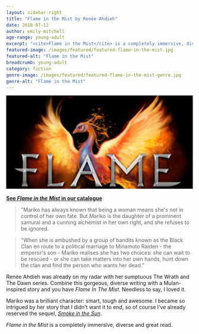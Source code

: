 ```yaml
---
layout: sidebar-right
title: "Flame in the Mist by Renée Ahdieh"
date: 2018-07-12
author: emily-mitchell
age-range: young-adult
excerpt: "<cite>Flame in the Mist</cite> is a completely immersive, diverse and great read."
featured-image: /images/featured/featured-flame-in-the-mist.jpg
featured-alt: "Flame in the Mist"
breadcrumb: young-adult
category: fiction
genre-image: /images/featured/featured-flame-in-the-mist-genre.jpg
genre-alt: "Flame in the Mist"
---
```


![Flame in the Mist](/images/featured/featured-flame-in-the-mist.jpg)

**[See <cite>Flame in the Mist</cite> in our catalogue](https://suffolk.spydus.co.uk/cgi-bin/spydus.exe/ENQ/OPAC/BIBENQ?BRN=2332605)**

> "Mariko has always known that being a woman means she's not in control of her own fate. But Mariko is the daughter of a prominent samurai and a cunning alchemist in her own right, and she refuses to be ignored.

> "When she is ambushed by a group of bandits known as the Black Clan en route to a political marriage to Minamoto Raiden - the emperor's son - Mariko realises she has two choices: she can wait to be rescued - or she can take matters into her own hands, hunt down the clan and find the person who wants her dead."

Renée Ahdieh was already on my radar with her sumptuous The Wrath and The Dawn series. Combine this gorgeous, diverse writing with a Mulan-inspired story and you have <cite>Flame In The Mist</cite>. Needless to say, I loved it.

Mariko was a brilliant character: smart, tough and awesome. I became so intrigued by her story that I didn’t want it to end, so of course I’ve already reserved the sequel, [<cite>Smoke in the Sun</cite>](https://suffolk.spydus.co.uk/cgi-bin/spydus.exe/ENQ/OPAC/BIBENQ?BRN=2378756).

<cite>Flame in the Mist</cite> is a completely immersive, diverse and great read.
